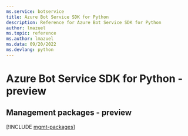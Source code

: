 ```yaml
---
ms.service: botservice
title: Azure Bot Service SDK for Python
description: Reference for Azure Bot Service SDK for Python
author: lmazuel
ms.topic: reference
ms.author: lmazuel
ms.data: 09/20/2022
ms.devlang: python
---
```

# Azure Bot Service SDK for Python - preview

## Management packages - preview
[!INCLUDE [mgmt-packages](bot-service-mgmt-index.md)]
